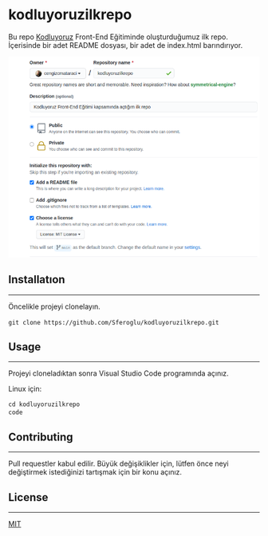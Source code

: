 # kodluyoruzilkrepo
Bu repo [Kodluyoruz](https://www.kodluyoruz.org/) Front-End Eğitiminde oluşturduğumuz ilk repo. İçerisinde bir adet README dosyası, bir adet de index.html barındırıyor.

![](https://github.com/Kodluyoruz/taskforce/raw/main/git/odev1/figures/github.png)

## Installatıon
---
Öncelikle projeyi clonelayın. 

` git clone https://github.com/Sferoglu/kodluyoruzilkrepo.git `

## Usage
---

Projeyi cloneladıktan sonra Visual Studio Code programında açınız.

Linux için:

``` 
cd kodluyoruzilkrepo
code 
```

## Contributing
---

Pull requestler kabul edilir. Büyük değişiklikler için, lütfen önce neyi değiştirmek istediğinizi tartışmak için bir konu açınız.

## License
---
[MIT](https://choosealicense.com/licenses/mit/)
